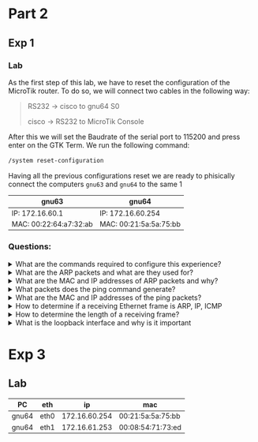 # Part 2

## Exp 1

### Lab

As the first step of this lab, we have to reset the configuration of the MicroTik router. To do so, we will connect two cables in the following way:

> RS232 -> cisco to gnu64 S0
>
> cisco -> RS232 to MicroTik Console

After this we will set the Baudrate of the serial port to 115200 and press enter on the GTK Term. We run the following command:

```bash
/system reset-configuration
```

Having all the previous configurations reset we are ready to phisically connect the computers `gnu63` and `gnu64` to the same 1

| gnu63                  | gnu64                  |
| ---------------------- | ---------------------- |
| IP: 172.16.60.1        | IP: 172.16.60.254      |
| MAC: 00:22:64:a7:32:ab | MAC: 00:21:5a:5a:75:bb |

### Questions:

<details>
    <summary>What are the commands required to configure this experience?</summary>

```bash
ifconfig eth0 {ip}  # set ip address
ping {ip}           # verify connection between the current computer and the computer with {ip} address
route -n           # show the routing table
arp -a             # show all the entris of the arp table
arp -d {ip}         # delete the entry of the arp table with {ip} address
```

</details>

<details>
    <summary>What are the ARP packets and what are they used for?</summary>
    
```
ARP (Address Resolution Protocol) is a protocol that is used to find the Media Access Control (MAC) address of a network neighbour for a given IPv4 address. This command is used to manipulate or display the kernel's IPv4 network neighbour cache. 
```

</details>

<details>
    <summary>What are the MAC and IP addresses of ARP packets and why?</summary>

In the context of our experience, the IPv4 and MAC addresses of each computer are:

| Computer 1             | Computer 2             |
| ---------------------- | ---------------------- |
| MAC: 00:21:5a:5a:75:bb | MAC: 00:21:5a:61:2d:df |
| IP: 172.16.60.1        | IP: 172.16.60.254      |

| MAC address                                                                                                                                                                                                                                                                                                                                                                                               | IP address                                                                                                                                                                                                                                                                                                                                                                                                                                |
| --------------------------------------------------------------------------------------------------------------------------------------------------------------------------------------------------------------------------------------------------------------------------------------------------------------------------------------------------------------------------------------------------------- | ----------------------------------------------------------------------------------------------------------------------------------------------------------------------------------------------------------------------------------------------------------------------------------------------------------------------------------------------------------------------------------------------------------------------------------------- |
| The MAC (Media Access Control) address is a globally unique identifier that identifies a computer. It is used in the data link layer to ensure the physical address of the computer - this means it is related to the hardware. MAC addresses can't be easily found by third parties, as they are not broadcast over the internet. It is composed of 6 bytes (48 bits) and is represented in hexadecimal. | The IP (Internet Protocol) address identifies a connection between a computer and a network. It can change over time and due to the environment. It is used in the network layer to ensure the logical address of the computer - this means it is related to the software. IP addresses can be easily found by third parties, as they are broadcast over the internet. It is composed of 4 bytes (32 bits) and is represented in decimal. |


</details>
<details>
    <summary>What packets does the ping command generate?</summary>

```
The Ping command generates Address Resolution Protocol (ARP) packets.It also generates Internet Control Message Protocol (ICMP) packets. ICMP is a network layer protocol that reports errors and provides other information relevant to IP packet processing. ICMP is used by the ping command to test an IP network connection. 
```


</details>
<details>
    <summary>What are the MAC and IP addresses of the ping packets?</summary>

```
The MAC and IP addresses of the ping packets are the same as the computers that are communicating. 
```
![EXP2 GNU3-GNU4](images/pingMACIP.png)

</details>
<details>
    <summary>How to determine if a receiving Ethernet frame is ARP, IP, ICMP</summary>

```
It is possible to determine if a receiving Ethernet frame is ARP, IP, ICMP by checking WireShark capture, in Portocol column. This protocol is usually placed in the first 2 bytes of the Ethernet frame. 
``` 

</details>
<details>
    <summary>How to determine the length of a receiving frame?</summary>

```
It is possible to determine the length of a receiving frame by checking WireShark capture, in Length column. 
```
</details>
<details>
    <summary>What is the loopback interface and why is it important</summary>

```
The loopback interface is a virtual interface that is always up and available after the operating system has booted. It is used to communicate with the operating system itself. It is important because it is used to test the network software without the need for any hardware network interfaces. With this, it is possible to periodically check if the connections are working properly. 
```
</details>

# Exp 3

## Lab

| PC    | eth  | ip            | mac               |
| ----- | ---- | ------------- | ----------------- |
| gnu64 | eth0 | 172.16.60.254 | 00:21:5a:5a:75:bb |
| gnu64 | eth1 | 172.16.61.253 | 00:08:54:71:73:ed |

